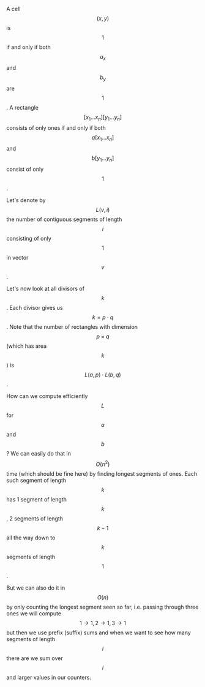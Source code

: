A cell $$(x, y)$$ is $$1$$ if and only if both $$a_x$$ and $$b_y$$ are $$1$$.  A rectangle $$[x_1 \ldots x_n][y_1 \ldots y_n]$$ consists of only ones if and only if both $$a[x_1 \ldots x_n]$$ and $$b[y_1 \ldots y_n]$$ consist of only $$1$$.

Let's denote by $$L(v, i)$$ the number of contiguous segments of length $$i$$ consisting of only $$1$$ in vector $$v$$.

Let's now look at all divisors of $$k$$.  Each divisor gives us $$k = p \cdot q$$.  Note that the number of rectangles with dimension $$p \times q$$ (which has area $$k$$) is $$L(a, p) \cdot L(b, q)$$.

How can we compute efficiently $$L$$ for $$a$$ and $$b$$?  We can easily do that in $$O(n^2)$$ time (which should be fine here) by finding longest segments of ones.  Each such segment of length $$k$$ has 1 segment of length $$k$$, 2 segments of length $$k-1$$ all the way down to $$k$$ segments of length $$1$$.

But we can also do it in $$O(n)$$ by only counting the longest segment seen so far, i.e. passing through three ones we will compute $$1 \to 1, 2 \to 1, 3 \to 1$$ but then we use prefix (suffix) sums and when we want to see how many segments of length $$l$$ there are we sum over $$l$$ and larger values in our counters.

